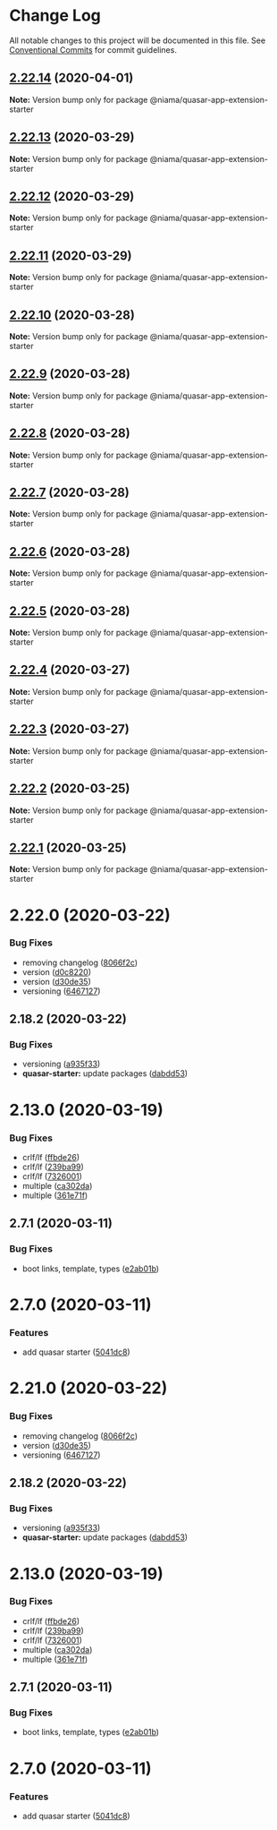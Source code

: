 # Change Log

All notable changes to this project will be documented in this file.
See [Conventional Commits](https://conventionalcommits.org) for commit guidelines.

## [2.22.14](https://github.com/niama-strategies/niama/compare/@niama/quasar-app-extension-starter@2.22.13...@niama/quasar-app-extension-starter@2.22.14) (2020-04-01)

**Note:** Version bump only for package @niama/quasar-app-extension-starter





## [2.22.13](https://github.com/niama-strategies/niama/compare/@niama/quasar-app-extension-starter@2.22.12...@niama/quasar-app-extension-starter@2.22.13) (2020-03-29)

**Note:** Version bump only for package @niama/quasar-app-extension-starter





## [2.22.12](https://github.com/niama-strategies/niama/compare/@niama/quasar-app-extension-starter@2.22.11...@niama/quasar-app-extension-starter@2.22.12) (2020-03-29)

**Note:** Version bump only for package @niama/quasar-app-extension-starter





## [2.22.11](https://github.com/niama-strategies/niama/compare/@niama/quasar-app-extension-starter@2.22.10...@niama/quasar-app-extension-starter@2.22.11) (2020-03-29)

**Note:** Version bump only for package @niama/quasar-app-extension-starter





## [2.22.10](https://github.com/niama-strategies/niama/compare/@niama/quasar-app-extension-starter@2.22.9...@niama/quasar-app-extension-starter@2.22.10) (2020-03-28)

**Note:** Version bump only for package @niama/quasar-app-extension-starter





## [2.22.9](https://github.com/niama-strategies/niama/compare/@niama/quasar-app-extension-starter@2.22.8...@niama/quasar-app-extension-starter@2.22.9) (2020-03-28)

**Note:** Version bump only for package @niama/quasar-app-extension-starter





## [2.22.8](https://github.com/niama-strategies/niama/compare/@niama/quasar-app-extension-starter@2.22.7...@niama/quasar-app-extension-starter@2.22.8) (2020-03-28)

**Note:** Version bump only for package @niama/quasar-app-extension-starter





## [2.22.7](https://github.com/niama-strategies/niama/compare/@niama/quasar-app-extension-starter@2.22.6...@niama/quasar-app-extension-starter@2.22.7) (2020-03-28)

**Note:** Version bump only for package @niama/quasar-app-extension-starter





## [2.22.6](https://github.com/niama-strategies/niama/compare/@niama/quasar-app-extension-starter@2.22.5...@niama/quasar-app-extension-starter@2.22.6) (2020-03-28)

**Note:** Version bump only for package @niama/quasar-app-extension-starter





## [2.22.5](https://github.com/niama-strategies/niama/compare/@niama/quasar-app-extension-starter@2.22.4...@niama/quasar-app-extension-starter@2.22.5) (2020-03-28)

**Note:** Version bump only for package @niama/quasar-app-extension-starter





## [2.22.4](https://github.com/niama-strategies/niama/compare/@niama/quasar-app-extension-starter@2.22.3...@niama/quasar-app-extension-starter@2.22.4) (2020-03-27)

**Note:** Version bump only for package @niama/quasar-app-extension-starter





## [2.22.3](https://github.com/niama-strategies/niama/compare/@niama/quasar-app-extension-starter@2.22.2...@niama/quasar-app-extension-starter@2.22.3) (2020-03-27)

**Note:** Version bump only for package @niama/quasar-app-extension-starter





## [2.22.2](https://github.com/niama-strategies/niama/compare/@niama/quasar-app-extension-starter@2.22.1...@niama/quasar-app-extension-starter@2.22.2) (2020-03-25)

**Note:** Version bump only for package @niama/quasar-app-extension-starter





## [2.22.1](https://github.com/niama-strategies/niama/compare/@niama/quasar-app-extension-starter@2.22.0...@niama/quasar-app-extension-starter@2.22.1) (2020-03-25)

**Note:** Version bump only for package @niama/quasar-app-extension-starter





# 2.22.0 (2020-03-22)


### Bug Fixes

* removing changelog ([8066f2c](https://github.com/niama-strategies/niama/commit/8066f2c143a8e93600d5dab4ab313501e81f7a82))
* version ([d0c8220](https://github.com/niama-strategies/niama/commit/d0c822081680fe0106ebe9b8dd30ce769d102759))
* version ([d30de35](https://github.com/niama-strategies/niama/commit/d30de355da29ccd03916cddcd532e543e5906d0d))
* versioning ([6467127](https://github.com/niama-strategies/niama/commit/6467127550c6c1bfbc0d43ab4d83906695d9d732))



## 2.18.2 (2020-03-22)


### Bug Fixes

* versioning ([a935f33](https://github.com/niama-strategies/niama/commit/a935f33081206a16ee188641c71eba1460f57466))
* **quasar-starter:** update packages ([dabdd53](https://github.com/niama-strategies/niama/commit/dabdd53b82abed6d359d653a770adb2713ba720c))



# 2.13.0 (2020-03-19)


### Bug Fixes

* crlf/lf ([ffbde26](https://github.com/niama-strategies/niama/commit/ffbde26830f364ead6ffabe69980c0ac94a3c6e7))
* crlf/lf ([239ba99](https://github.com/niama-strategies/niama/commit/239ba992521b0717c66c683fffc0c84196af399a))
* crlf/lf ([7326001](https://github.com/niama-strategies/niama/commit/732600154d39f089aec2ba0ce0ad3cc60d5faa55))
* multiple ([ca302da](https://github.com/niama-strategies/niama/commit/ca302da3ce4d56964595287d74e7f1d1761451f1))
* multiple ([361e71f](https://github.com/niama-strategies/niama/commit/361e71f9caafeda407deafd47d0980cc7bb4c3bb))



## 2.7.1 (2020-03-11)


### Bug Fixes

* boot links, template,  types ([e2ab01b](https://github.com/niama-strategies/niama/commit/e2ab01bad59b3a33a4357b0610822ff76a3ce365))



# 2.7.0 (2020-03-11)


### Features

* add quasar starter ([5041dc8](https://github.com/niama-strategies/niama/commit/5041dc8a149cd90506bc3d317cd431bcac2a172c))





# 2.21.0 (2020-03-22)


### Bug Fixes

* removing changelog ([8066f2c](https://github.com/niama-strategies/niama/commit/8066f2c143a8e93600d5dab4ab313501e81f7a82))
* version ([d30de35](https://github.com/niama-strategies/niama/commit/d30de355da29ccd03916cddcd532e543e5906d0d))
* versioning ([6467127](https://github.com/niama-strategies/niama/commit/6467127550c6c1bfbc0d43ab4d83906695d9d732))



## 2.18.2 (2020-03-22)


### Bug Fixes

* versioning ([a935f33](https://github.com/niama-strategies/niama/commit/a935f33081206a16ee188641c71eba1460f57466))
* **quasar-starter:** update packages ([dabdd53](https://github.com/niama-strategies/niama/commit/dabdd53b82abed6d359d653a770adb2713ba720c))



# 2.13.0 (2020-03-19)


### Bug Fixes

* crlf/lf ([ffbde26](https://github.com/niama-strategies/niama/commit/ffbde26830f364ead6ffabe69980c0ac94a3c6e7))
* crlf/lf ([239ba99](https://github.com/niama-strategies/niama/commit/239ba992521b0717c66c683fffc0c84196af399a))
* crlf/lf ([7326001](https://github.com/niama-strategies/niama/commit/732600154d39f089aec2ba0ce0ad3cc60d5faa55))
* multiple ([ca302da](https://github.com/niama-strategies/niama/commit/ca302da3ce4d56964595287d74e7f1d1761451f1))
* multiple ([361e71f](https://github.com/niama-strategies/niama/commit/361e71f9caafeda407deafd47d0980cc7bb4c3bb))



## 2.7.1 (2020-03-11)


### Bug Fixes

* boot links, template,  types ([e2ab01b](https://github.com/niama-strategies/niama/commit/e2ab01bad59b3a33a4357b0610822ff76a3ce365))



# 2.7.0 (2020-03-11)


### Features

* add quasar starter ([5041dc8](https://github.com/niama-strategies/niama/commit/5041dc8a149cd90506bc3d317cd431bcac2a172c))
